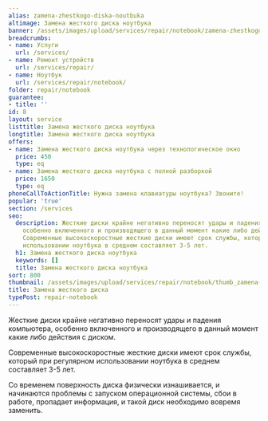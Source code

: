 ```yaml
---
alias: zamena-zhestkogo-diska-noutbuka
altimage: Замена жесткого диска ноутбука
banner: /assets/images/upload/services/repair/notebook/zamena-zhestkogo-diska-noutbuka.jpg
breadcrumbs:
- name: Услуги
  url: /services/
- name: Ремонт устройств
  url: /services/repair/
- name: Ноутбук
  url: /services/repair/notebook/
folder: repair/notebook
guarantee:
- title: ''
id: 8
layout: service
listtitle: Замена жесткого диска ноутбука
longtitle: Замена жесткого диска ноутбука
offers:
- name: Замена жесткого диска ноутбука через технологическое окно
  price: 450
  type: eq
- name: Замена жесткого диска ноутбука с полной разборкой
  price: 1650
  type: eq
phoneCallToActionTitle: Нужна замена клавиатуры ноутбука? Звоните!
popular: 'true'
section: /services
seo:
  description: Жесткие диски крайне негативно переносят удары и падения компьютера,
    особенно включенного и производящего в данный момент какие либо действия с диском.
    Современные высокоскоростные жесткие диски имеют срок службы, который при регулярном
    использовании ноутбука в среднем составляет 3-5 лет.
  h1: Замена жесткого диска ноутбука
  keywords: []
  title: Замена жесткого диска ноутбука
sort: 800
thumbnail: /assets/images/upload/services/repair/notebook/thumb_zamena-zhestkogo-diska-noutbuka.jpg
title: Замена жесткого диска
typePost: repair-notebook
---
```

Жесткие диски крайне негативно переносят удары и падения компьютера, особенно включенного и производящего в данный момент какие либо действия с диском.

Современные высокоскоростные жесткие диски имеют срок службы, который при регулярном использовании ноутбука в среднем составляет 3-5 лет.

Со временем поверхность диска физически изнашивается, и начинаются проблемы с запуском операционной системы, сбои в работе, пропадает информация, и такой диск необходимо вовремя заменить.
